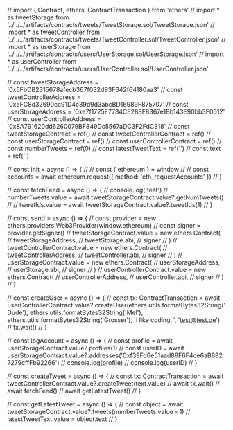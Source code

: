 // import { Contract, ethers, ContractTransaction } from 'ethers'
// import * as tweetStorage from '../../../artifacts/contracts/tweets/TweetStorage.sol/TweetStorage.json'
// import * as tweetController from '../../../artifacts/contracts/tweets/TweetController.sol/TweetController.json'
// import * as userStorage from '../../../artifacts/contracts/users/UserStorage.sol/UserStorage.json'
// import * as userController from '../../../artifacts/contracts/users/UserController.sol/UserController.json'

// const tweetStorageAddress = '0x5FbDB2315678afecb367f032d93F642f64180aa3'
// const tweetControllerAddress = '0x5FC8d32690cc91D4c39d9d3abcBD16989F875707'
// const userStorageAddress = '0xe7f1725E7734CE288F8367e1Bb143E90bb3F0512'
// const userControllerAddress = '0x8A791620dd6260079BF849Dc5567aDC3F2FdC318'
// const tweetStorageContract = ref<Contract>()
// const tweetControllerContract = ref<Contract>()
// const userStorageContract = ref<Contract>()
// const userControllerContract = ref<Contract>()
// const numberTweets = ref(0)
// const latestTweetText = ref('')
// const text = ref('')

// const init = async () => {
//   // const { ethereum } = window
//   // const accounts = await ethereum.request({ method: 'eth_requestAccounts' })
// }

// const fetchFeed = async () => {
//   console.log('test')
//   numberTweets.value = await tweetStorageContract.value?.getNumTweets()
//   // tweetIds.value = await tweetStorageContract.value?.tweetIds(1)
// }

// const send = async () => {
//   const provider = new ethers.providers.Web3Provider(window.ethereum)
//   const signer = provider.getSigner()
//   tweetStorageContract.value = new ethers.Contract(
//     tweetStorageAddress,
//     tweetStorage.abi,
//     signer
//   )
//   tweetControllerContract.value = new ethers.Contract(
//     tweetControllerAddress,
//     tweetController.abi,
//     signer
//   )
//   userStorageContract.value = new ethers.Contract(
//     userStorageAddress,
//     userStorage.abi,
//     signer
//   )
//   userControllerContract.value = new ethers.Contract(
//     userControllerAddress,
//     userController.abi,
//     signer
//   )
// }

// const createUser = async () => {
//   const tx: ContractTransaction = await userControllerContract.value?.createUser(ethers.utils.formatBytes32String('Dude'), ethers.utils.formatBytes32String('Mel'), ethers.utils.formatBytes32String('Grosser'), 'I like coding..', 'test@test.de')
//   tx.wait()
// }

// const logAccount = async () => {
//   const profile = await userStorageContract.value?.profiles(1)
//   const userID = await userStorageContract.value?.addresses('0xf39Fd6e51aad88F6F4ce6aB8827279cffFb92266')
//   console.log(profile)
//   console.log(userID)
// }

// const createTweet = async () => {
//   const tx: ContractTransaction = await tweetControllerContract.value?.createTweet(text.value)
//   await tx.wait()
//   await fetchFeed()
//   await getLatestTweet()
// }

// const getLatestTweet = async () => {
//   const object = await tweetStorageContract.value?.tweets(numberTweets.value - 1)
//   latestTweetText.value = object.text
// }
